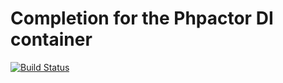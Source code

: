 Completion for the Phpactor DI container
==================

[![Build Status](https://travis-ci.org/phpactor/completion-phpactor-container.svg?branch=master)](https://travis-ci.org/phpactor/completion-phpactor-container)
